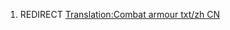 1.  REDIRECT [Translation:Combat armour txt/zh
    CN](Translation:Combat_armour_txt/zh_CN "wikilink")